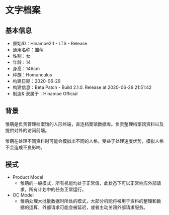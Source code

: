 # 文字档案

## 基本信息
- 原始ID：Hinamoe2.1 - LTS - Release
- 通用名称：雏萌
- 性别：女
- 年龄：14
- 身高：146cm
- 种族：Homunculus
- 构建日期：2020-06-29
- 构建信息：Beta Patch - Build 2.1.0. Release at 2020-06-29 21:51:42
- 制造& 隶属于：Hinamoe Official

## 背景

雏萌是负责管理档案馆的人形终端，直连档案馆数据库。负责整理档案馆资料以及提供对外的访问前端。

雏萌在处理不同资料时可能会模拟出不同的人格，受益于处理速度优势，模拟人格不会造成不良影响。

## 模式

- Product Model
    - 雏萌的一般模式，所有机能均处于正常值，此状态下可以正常响应外部请求，所有计划中的任务正常运行。
- OC Model
    - 雏萌处理大批量数据时所处的模式，大部分机能将被用于资料的整理和数据的运算，外部请求可能会被延迟，或者主动关闭外部请求服务。

